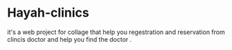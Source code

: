 # Hayah-clinics
it's a web project for collage  that help you regestration and reservation from clincis doctor and help you find the doctor .
